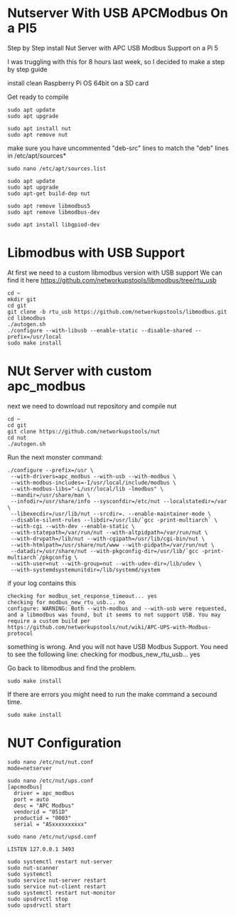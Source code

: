 # Nutserver With USB APCModbus On a PI5
Step by Step install Nut Server with APC USB Modbus Support on a Pi 5

I was truggling with this for 8 hours last week, so I decided to make a step by step guide

install clean Raspberry Pi OS 64bit on a SD card

Get ready to compile
```
sudo apt update
sudo apt upgrade

sudo apt install nut
sudo apt remove nut

```
make sure you have uncommented "deb-src" lines to match the "deb" lines in /etc/apt/sources*
```
sudo nano /etc/apt/sources.list

sudo apt update
sudo apt upgrade
sudo apt-get build-dep nut

sudo apt remove libmodbus5
sudo apt remove libmodbus-dev

sudo apt install libgpiod-dev

```

# Libmodbus with USB Support
At first we need to a custom libmodbus version with USB support
We can find it here
https://github.com/networkupstools/libmodbus/tree/rtu_usb
```
cd ~
mkdir git
cd git
git clone -b rtu_usb https://github.com/networkupstools/libmodbus.git
cd libmodbus
./autogen.sh
./configure --with-libusb --enable-static --disable-shared --prefix=/usr/local
sudo make install
```


# NUt Server with custom apc_modbus
next we need to download nut repository and compile nut
```
cd ~
cd git
git clone https://github.com/networkupstools/nut
cd nut
./autogen.sh
```

Run the next monster command:
```
./configure --prefix=/usr \
 --with-drivers=apc_modbus --with-usb --with-modbus \
 --with-modbus-includes=-I/usr/local/include/modbus \
 --with-modbus-libs="-L/usr/local/lib -lmodbus" \
 --mandir=/usr/share/man \
 --infodir=/usr/share/info --sysconfdir=/etc/nut --localstatedir=/var \
 --libexecdir=/usr/lib/nut --srcdir=. --enable-maintainer-mode \
 --disable-silent-rules --libdir=/usr/lib/`gcc -print-multiarch` \
 --with-cgi --with-dev --enable-static \
 --with-statepath=/var/run/nut --with-altpidpath=/var/run/nut \
 --with-drvpath=/lib/nut --with-cgipath=/usr/lib/cgi-bin/nut \
 --with-htmlpath=/usr/share/nut/www --with-pidpath=/var/run/nut \
 --datadir=/usr/share/nut --with-pkgconfig-dir=/usr/lib/`gcc -print-multiarch`/pkgconfig \
 --with-user=nut --with-group=nut --with-udev-dir=/lib/udev \
 --with-systemdsystemunitdir=/lib/systemd/system
```
if your log contains this
```
checking for modbus_set_response_timeout... yes
checking for modbus_new_rtu_usb... no
configure: WARNING: Both --with-modbus and --with-usb were requested, and a libmodbus was found, but it seems to not support USB. You may require a custom build per https://github.com/networkupstools/nut/wiki/APC-UPS-with-Modbus-protocol
```
something is wrong. And you will not have USB Modbus Support.
You need to see the following line:
checking for modbus_new_rtu_usb... yes

Go back to libmodbus and find the problem.

```
sudo make install
```
If there are errors you might need to run the make command a secound time.
```
sudo make install
```

# NUT Configuration
```
sudo nano /etc/nut/nut.conf
mode=netserver
```
```
sudo nano /etc/nut/ups.conf
[apcmodbus]
  driver = apc_modbus
  port = auto
  desc = "APC Modbus"
  vendorid = "051D"
  productid = "0003"
  serial = "ASxxxxxxxxxx"
```

```
sudo nano /etc/nut/upsd.conf

LISTEN 127.0.0.1 3493
```
```
sudo systemctl restart nut-server
sudo nut-scanner
sudo systemctl 
sudo service nut-server restart
sudo service nut-client restart
sudo systemctl restart nut-monitor
sudo upsdrvctl stop
sudo upsdrvctl start
```
